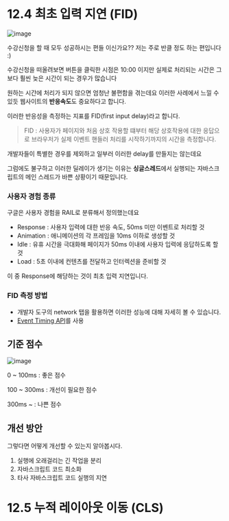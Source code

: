 # 12.4 최초 입력 지연 (FID)

![image](https://github.com/Deep-Dive-React/react-study-archive/assets/42230162/961bd7f4-55b4-4225-9a22-b77feb1b49a0)


수강신청을 할 때 모두 성공하시는 편들 이신가요?? 저는 주로 반클 정도 하는 편입니다 :)

수강신청을 떠올려보면 버튼을 클릭한 시점은 10:00 이지만 실제로 처리되는 시간은 그보다 훨씬 늦은 시간이 되는 경우가 많습니다

원하는 시간에 처리가 되지 않으면 엄청난 불편함을 겪는데요 이러한 사례에서 느낄 수 있듯 웹사이트의 **반응속도**도 중요하다고 합니다.

이러한 반응성을 측정하는 지표를 FID(first input delay)라고 합니다.

> FID : 사용자가 페이지와 처음 상호 작용할 떄부터 해당 상호작용에 대한 응답으로 브라우저가 실제 이벤트 핸들러 처리를 시작하기까지의 시간을 측정합니다.

개발자들이 특별한 경우를 제외하고 일부러 이러한 delay를 만들지는 않는데요

그럼에도 불구하고 이러한 딜레이가 생기는 이유는 **싱글스레드**에서 실행되는 자바스크립트의 메인 스레드가 바쁜 상황이기 때문입니다.

### 사용자 경험 종류
구글은 사용자 경험을 RAIL로 분류해서 정의했는데요

- Response : 사용자 입력에 대한 반응 속도, 50ms 미만 이벤트로 처리할 것
- Animation : 애니메이션의 각 프레임을 10ms 이하로 생성할 것
- Idle : 유휴 시간을 극대화해 페이지가 50ms 이내에 사용자 입력에 응답하도록 할 것
- Load : 5초 이내에 컨텐츠를 전달하고 인터렉션을 준비할 것

이 중 Response에 해당하는 것이 최초 입력 지연입니다.

### FID 측정 방법
- 개발자 도구의 network 탭을 활용하면 이러한 성능에 대해 자세히 볼 수 있습니다.
- [Event Timing API]([url](https://www.w3.org/TR/event-timing/))를 사용

## 기준 점수

![image](https://github.com/Deep-Dive-React/react-study-archive/assets/42230162/acdc4a03-e0a5-4b80-ad08-2265e1bf12e9)

0 ~ 100ms : 좋은 점수

100 ~ 300ms : 개선이 필요한 점수

300ms ~ : 나쁜 점수

## 개선 방안
그렇다면 어떻게 개선할 수 있는지 알아봅시다.

1. 실행에 오래걸리는 긴 작업을 분리
2. 자바스크립트 코드 최소화
3. 타사 자바스크립트 코드 실행의 지연

# 12.5 누적 레이아웃 이동 (CLS)
